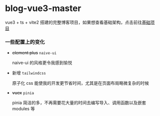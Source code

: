 # blog-vue3-master

vue3 + ts + vite2 搭建的完整博客项目，如果想查看基础架构，点击前往[基础项目](https://github.com/cqdcyonghao/blog-vue3/tree/basic)

### 一些配置上的变化

- ~~element plus~~ `naive-ui`

  naive-ui 的风格更令我感到愉悦

- 新增 `tailwindcss`

  原子化 css 能使我的开发更节省时间，尤其是在页面布局略微复杂的时候

- ~~vuex~~ `pinia`

  pinia 简洁的多，不再需要花大量的时间去编写导入、调用函数以及嵌套 modules 等
